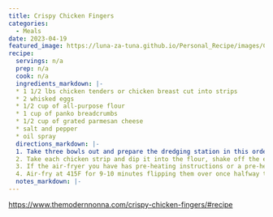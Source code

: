 ```yaml
---
title: Crispy Chicken Fingers
categories:
  - Meals
date: 2023-04-19
featured_image: https://luna-za-tuna.github.io/Personal_Recipe/images/Crispy-Chicken-Fingers.jpeg
recipe:
  servings: n/a
  prep: n/a
  cook: n/a
  ingredients_markdown: |-
  * 1 1/2 lbs chicken tenders or chicken breast cut into strips
  * 2 whisked eggs 
  * 1/2 cup of all-purpose flour 
  * 1 cup of panko breadcrumbs
  * 1/2 cup of grated parmesan cheese
  * salt and pepper
  * oil spray
  directions_markdown: |-
  1. Take three bowls out and prepare the dredging station in this order: flour w/ salt and pepper in one bowl, whisked eggs w/ salt and pepper in the second bowl, and the breadcrumbs, parmesan cheese, salt, and pepper in the last bowl. 
  2. Take each chicken strip and dip it into the flour, shake off the excess, proceed to dip into the egg mixture, and then the breadcrumbs. 
  3. If the air-fryer you have has pre-heating instructions or a pre-heat button, please be sure to do that. Spray each chicken strip with oil spray on each side and place it in the air-fryer basket. 
  4. Air-fry at 415F for 9-10 minutes flipping them over once halfway through. 
  notes_markdown: |-
---
```

https://www.themodernnonna.com/crispy-chicken-fingers/#recipe